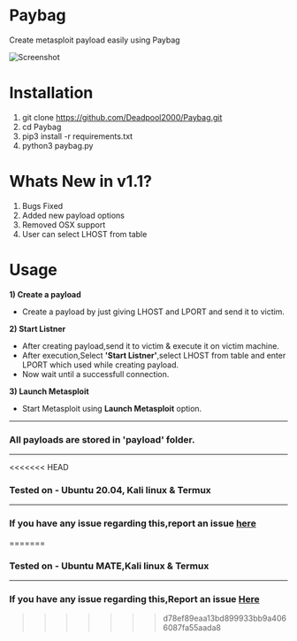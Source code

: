 # Paybag

Create metasploit payload easily using Paybag

![Screenshot](https://user-images.githubusercontent.com/32305505/99352267-56d06400-28c8-11eb-8aa3-a7da8e85e337.jpg)


# Installation

1) git clone https://github.com/Deadpool2000/Paybag.git
2) cd Paybag
3) pip3 install -r requirements.txt
4) python3 paybag.py


# Whats New in v1.1?

1) Bugs Fixed
2) Added new payload options
3) Removed OSX support
4) User can select LHOST from table


# Usage

**1) Create a payload**
- Create a payload by just giving LHOST and LPORT and send it to victim.

**2) Start Listner**
- After creating payload,send it to victim & execute it on victim machine.
- After execution,Select **'Start Listner'**,select LHOST from table and enter LPORT which used while creating payload.
- Now wait until a successfull connection.

**3) Launch Metasploit**
- Start Metasploit using **Launch Metasploit** option.

-----------------------------------------------------------------------------------------------------

### All payloads are stored in 'payload' folder.

-----------------------------------------------------------------------------------------------------

<<<<<<< HEAD
### Tested on - Ubuntu 20.04, Kali linux & Termux

-----------------------------------------------------------------------------------------------------

### If you have any issue regarding this,report an issue [here](https://github.com/Deadpool2000/portkali/issues)
=======
### Tested on - Ubuntu MATE,Kali linux & Termux

-----------------------------------------------------------------------------------------------------

### If you have any issue regarding this,Report an issue [Here](https://github.com/Deadpool2000/portkali/issues)
>>>>>>> d78ef89eaa13bd899933bb9a4066087fa55aada8
